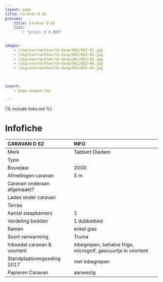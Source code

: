 ```yaml
---
layout: page
title: Caravan D 62
preview: 
    title: Caravan D 62
    list:
        - "prijs: € 9.000"
        
        
images:
    - /img/overnachten/te-koop/D62/D62-01.jpg
    - /img/overnachten/te-koop/D62/D62-02.jpg
    - /img/overnachten/te-koop/D62/D62-03.jpg
    - /img/overnachten/te-koop/D62/D62-04.jpg
    - /img/overnachten/te-koop/D62/D62-05.jpg
    
    
    
insert:
    - page-images-top
    
---
```


{% include links.md %}



# Infofiche 

CARAVAN D 62                | INFO        | 
:---------------------------|:------------|
Merk                        |Tabbert Diadem
Type                        |
Bouwjaar                    |2000
Afmetingen caravan          |5 m
Caravan onderaan afgemaakt? |
Lades onder caravan         |
Terras                      |
Aantal slaapkamers          |1
Verdeling bedden            |1 dubbelbed
Ramen                       |enkel glas
Soort verwarming            |Truma
Inboedel caravan & voortent           |inbegrepen, behalve frigo, microgolf, gasvuurtje in voortent
Standplaatsvergoeding 2017  |niet inbegrepen
Papieren Caravan            |aanwezig